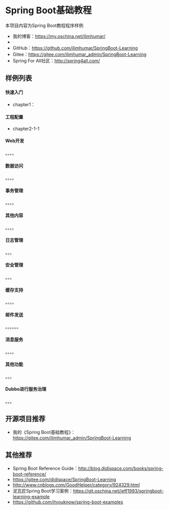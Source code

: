 # Spring Boot基础教程

本项目内容为Spring Boot教程程序样例

- 我的博客：https://my.oschina.net/ilimhumar/
- 
- GitHub：https://github.com/ilimhumar/SpringBoot-Learning
- Gitee：https://gitee.com/ilimhumar_admin/SpringBoot-Learning
- Spring For All社区：http://spring4all.com/



## 样例列表

#### 快速入门

- chapter1：

#### 工程配置

- chapter2-1-1

#### Web开发

。。。。

#### 数据访问

。。。。

#### 事务管理

。。。。

#### 其他内容
。。。。
#### 日志管理

。。。

#### 安全管理

。。。

#### 缓存支持

。。。。

#### 邮件发送

。。。。。。
#### 消息服务

。。。。

#### 其他功能

。。。

#### Dubbo进行服务治理
。。。



## 开源项目推荐

- 我的《Spring Boot基础教程》：https://gitee.com/ilimhumar_admin/SpringBoot-Learning


## 其他推荐

- Spring Boot Reference Guide：http://blog.didispace.com/books/spring-boot-reference/
- https://gitee.com/didispace/SpringBoot-Learning
- http://www.cnblogs.com/GoodHelper/category/924329.html
- 泥瓦匠Spring Boot学习案例：https://git.oschina.net/jeff1993/springboot-learning-example
- https://github.com/ityouknow/spring-boot-examples
